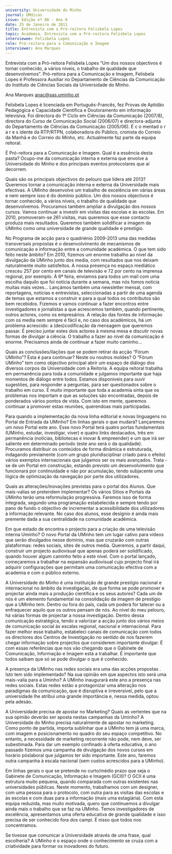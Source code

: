 ```yaml
---
university: Universidade do Minho
journal: UMdicas
issue: Edição nº 88 - Ano 6
date: 25 de Janeiro de 2011
title: Entrevista com a Pró-reitora Felisbela Lopes
topic: Academia. Entrevista com a Pró-reitora Felisbela Lopes
interviewee: Felisbela Lopes
role: Pró-reitora para a Comunicação e Imagem
interviewer: Ana Marques
---
```




Entrevista com a Pró-reitora Felisbela Lopes
“Um dos nossos objectivos é tornar conhecido, a vários níveis, o
trabalho de qualidade que desenvolvemos”. Pró-reitora para a
Comunicação e Imagem, Felisbela Lopes é Professora Auxiliar no
Departamento de Ciências da Comunicação do Instituto de Ciências Sociais
da Universidade do Minho.


Ana Marques
anac@sas.uminho.pt


Felisbela Lopes é licenciada em
Português-Francês, fez Provas de
Aptidão Pedagógica e Capacidade
Científica e Doutoramento em
informação televisiva. Foi directora
do 1º Ciclo em Ciências da
Comunicação (2007/8), directora
do Curso de Comunicação Social
(2006/07) e directora-adjunta do
Departamento de Ciências da
Comunicação (2005/06). É
c o mentad o r a r e s idente da
RTP/RTPN, colaboradora do Público,
cronista do Correio da Manhã e do
Correio do Minho, etc. Actualmente
faz parte da equipa reitoral.


É Pró-reitora para a Comunicação
e Imagem. Qual é a essência desta
pasta?
Ocupo-me da comunicação interna
e externa que envolve a
Universidade do Minho e dos
principais eventos protocolares
que aí decorrem.


Quais são os principais objectivos
do pelouro que lidera até 2013?
Queremos tornar a comunicação
interna e externa da Universidade
mais efectivas.
A UMinho desenvolve
um trabalho de
excelência em várias
áreas e nem sempre
isso é do domínio
público. Um dos
nossos objectivos é
tornar conhecido, a
vários níveis, o
trabalho de
qualidade que
desenvolvemos.
Procuramos também
ampliar a divulgação
dos nossos cursos.
Vamos continuar a investir em
visitas das escolas e às escolas.
Em 2010, promoveram-se 261
visitas, mas queremos que esse
contacto produza mais resultados.
Queremos também solidificar a
imagem da UMinho como uma
universidade de grande qualidade
e prestígio.


No Programa de acção para o
quadriénio 2009-2013 uma das
medidas transversais propostas
é o desenvolvimento de
mecanismos de comunicação e
informação entre a comunidade
académica. O que tem sido feito
neste âmbito?
Em 2010, fizemos um enorme
trabalho ao nível da divulgação da
UMinho junto dos media, com
resultados que nos deixam
naturalmente muito satisfeitos.
A nossa presença no
espaço mediático
cresceu 257 por
cento em canais de
televisão e 72 por
cento na imprensa
regional, por
exemplo.
À 6ª feira, enviamos para todos um
mail com uma escolha daquilo que
foi notícia durante a semana, mas
nós fomos notícia muitas mais
vezes... Lançámos também uma
newsletter mensal, com
reportagens, notícias e entrevistas,
seleccionadas a partir de uma
agenda de temas que estamos a
construir e para a qual todos os
contributos são bem recebidos.
Fizemos e vamos continuar a fazer
encontros entre investigadores e
jornalistas a que acrescemos
também, quando pertinente,
outros actores, como os
empresários. A relação das fontes
de informação com os media nem
sempre é fácil e, no caso dos
académicos, há um problema
acrescido: a (des)codificação da
mensagem que queremos passar.
É preciso juntar estes dois actores
à mesma mesa e discutir novas
formas de divulgar a ciência. O
trabalho a fazer ao nível da
comunicação é enorme.
Precisamos ainda de continuar a
fazer muito caminho…


Quais as conclusões/ilações que
se podem retirar da acção “Fórum
UMinho”? Esta é para continuar?
Neste ou noutros moldes?
O “Fórum UMinho” tem como
objectivo principal abrir um espaço
de diálogo dos diversos corpos da
Universidade com a Reitoria. A
equipa reitoral trabalha em
permanência para toda a
comunidade e julgamos
importante que haja momentos de
diálogo entre todos. Estamos
disponíveis para ouvir sugestões,
para responder a perguntas, para
ser questionados sobre o trabalho
em curso.
É muito importante
que toda a academia
sinta que os
problemas nos
importam e que as
soluções são
encontradas, depois
de ponderados vários
pontos de vista. Com
isto em mente,
queremos continuar
a promover estas
reuniões, querendoas mais participadas.


Para quando a implementação da
nova linha editorial e novas
linguagens no Portal de Entrada
da UMinho? Em linhas gerais o que
mudará?
Lançaremos um novo Portal este
ano. Esse novo Portal terá quatro
portas fundamentais (UMinho,
estudar, investigar, viver) e quatro
links destacados, três em
permanência (notícias,
bibliotecas e inovar &
empreender) e um que irá ser
saliente em determinado período
(este ano será o da qualidade).
Procuramos distribuir os
conteúdos de forma dinâmica e
estruturada, indagando
previamente (com um grupo
pluridisciplinar criado para o
efeito) vários exemplos
internacionais que julgamos ser os
mais avançados.
Trata - se de um Portal em
construção, estando previsto um
desenvolvimento que funcionará
por continuidade e não por
acumulação, tendo subjacente
uma lógica de optimização da
navegação por parte dos
utilizadores.


Quais as alterações/inovações
previstas para o portal dos
Alunos. Que mais-valias se
pretendem implementar?
Os vários Sítios e Portais da
UMinho terão uma reformulação
progressiva. Faremos isso de
forma integrada, segundo uma
programação estabelecida e
sempre tendo por pano de fundo o
objectivo de incrementar a
acessibilidade dos utilizadores à
informação relevante. No caso dos
alunos, esse desígnio é ainda
mais premente dada a sua
centralidade na comunidade
académica.


Em que estado de encontra o
projecto para a criação de uma
televisão interna Uminho?
O novo Portal da UMinho tem um
lugar cativo para vídeos que serão
divulgados nesse domínio, mas
que cruzarão com outras
plataformas: redes sociais, sites
de outros media.
Queremos, a partir daqui, construir
um projecto audiovisual que
apenas poderá ser solidificado,
quando houver algum caminho
feito a este nível.
Com o portal
lançado,
começaremos a
trabalhar na
expansão
audiovisual cujo
projecto final irá
adquirir
configurações que
permitam uma
comunicação
efectiva com a
academia e com o
público externo.


A Universidade do Minho é uma
instituição de grande prestígio
nacional e internacional no
âmbito da investigação, de que
forma se pode promover e
projectar ainda mais a produção
científica e os seus autores?
Cada um de nós é um elemento
fundamental na consolidação da
imagem de prestígio que a UMinho
tem. Dentro ou fora do país, cada
um poderá for talecer ou a
enfraquecer aquilo que os outros
pensam de nós.
Ao nível do meu
pelouro, há várias
formas de projectar a
nossa investigação.
Dentro dessa
comunicação
estratégica, tendo a
valorizar a acção
junto dos vários
meios de
comunicação social
às escalas regional,
nacional e
internacional.
Para fazer melhor esse trabalho,
estabeleci canais de comunicação
com todos os directores dos
Centros de Investigação no
sentido de nos fazerem chegar
informação sobre projectos que
considerem importante divulgar.
É com essas referências que nos
vão chegando que o Gabinete de
Comunicação, Informação e
Imagem está a trabalhar. É
importante que todos saibam que
só se pode divulgar o que é
conhecido.


A presença da UMinho nas redes
sociais era uma das acções
propostas . Isto tem sido
implementado? Na sua opinião
em que aspectos isto será uma
mais-valia para a Uminho?
A UMinho inaugurará este ano a
presença nas redes sociais. Estas
redes estão a protagonizar uma
alteração nos paradigmas da
comunicação, que é disruptiva e
irreversível, pelo que a
universidade lhe atribui uma
grande importância e, nessa
medida, optou pela adesão.


A Universidade precisa de
apostar no Marketing? Quais as
vertentes que na sua opinião
deverão ser aposta nestas
campanhas da Uminho?
A Universidade do
Minho precisa
naturalmente de
apostar no
marketing. Como
ponto de partida,
importa sublinhar
que a UMinho tem já
uma marca, com
imagem e
posicionamento no
quadro do seu
espaço competitivo.
No entanto, a necessidade de
marketing recorrente não pode,
nem deve, ser subestimada. Para
dar um exemplo confinado à oferta
educativa, o ano passado fizemos
uma campanha de divulgação dos
novos cursos em horário póslaboral que julgamos ter sido
importante.
Este ano, faremos outra
campanha à escala nacional (sem
custos acrescidos para a UMinho).


Em linhas gerais o que se
pretende no curto/médio prazo
que seja o Gabinete de
Comunicação, Informação e
Imagem (GCII)?
O GCII é uma estrutura muito
pequena, quando comparada com
outras existentes nas
universidades públicas.
Neste momento, trabalhamos com
um designer, com uma pessoa
para o protocolo, com outra para
as visitas das escolas e às escolas
e com duas para a informação
(mais uma estagiária).
Com esta equipa
reduzida, mas muito
motivada, quero que
continuemos a
divulgar ainda mais
o trabalho que se faz
na UMinho. Temos
investigadores de
excelência,
apresentamos uma
oferta educativa de
grande qualidade e
isso precisa de ser
conhecido fora dos
campi. É nisso que
todos nos
concentramos.


Se tivesse que comunicar a
Universidade através de uma
frase, qual escolheria?
A UMinho é o espaço
onde o
conhecimento se
cruza com a
criatividade para
formar os
inovadores do futuro.